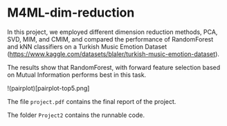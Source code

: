 # M4ML-dim-reduction

In this project, we employed different dimension reduction methods, PCA, SVD, MIM, and CMIM, and compared the performance of RandomForest and kNN classifiers on a Turkish Music Emotion Dataset (https://www.kaggle.com/datasets/blaler/turkish-music-emotion-dataset).

The results show that RandomForest, with forward feature selection based on Mutual Information performs best in this task.

!(pairplot)[pairplot-top5.png]

The file `project.pdf` contains the final report of the project.

The folder `Project2` contains the runnable code.
